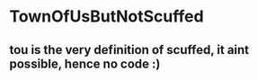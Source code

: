 # TownOfUsButNotScuffed

## tou is the very definition of scuffed, it aint possible, hence no code :)
